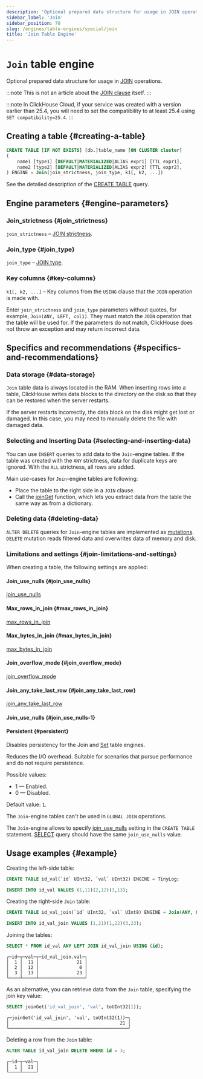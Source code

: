 ```yaml
---
description: 'Optional prepared data structure for usage in JOIN operations.'
sidebar_label: 'Join'
sidebar_position: 70
slug: /engines/table-engines/special/join
title: 'Join Table Engine'
---
```


# `Join` table engine

Optional prepared data structure for usage in [JOIN](/sql-reference/statements/select/join) operations.

:::note
This is not an article about the [JOIN clause](/sql-reference/statements/select/join) itself.
:::

:::note
In ClickHouse Cloud, if your service was created with a version earlier than 25.4, you will need to set the compatibility to at least 25.4 using  `SET compatibility=25.4`.
:::

## Creating a table {#creating-a-table}

```sql
CREATE TABLE [IF NOT EXISTS] [db.]table_name [ON CLUSTER cluster]
(
    name1 [type1] [DEFAULT|MATERIALIZED|ALIAS expr1] [TTL expr1],
    name2 [type2] [DEFAULT|MATERIALIZED|ALIAS expr2] [TTL expr2],
) ENGINE = Join(join_strictness, join_type, k1[, k2, ...])
```

See the detailed description of the [CREATE TABLE](/sql-reference/statements/create/table) query.

## Engine parameters {#engine-parameters}

### Join_strictness {#join_strictness}

`join_strictness` – [JOIN strictness](/sql-reference/statements/select/join#supported-types-of-join).

### Join_type {#join_type}

`join_type` – [JOIN type](/sql-reference/statements/select/join#supported-types-of-join).

### Key columns {#key-columns}

`k1[, k2, ...]` – Key columns from the `USING` clause that the `JOIN` operation is made with.

Enter `join_strictness` and `join_type` parameters without quotes, for example, `Join(ANY, LEFT, col1)`. They must match the `JOIN` operation that the table will be used for. If the parameters do not match, ClickHouse does not throw an exception and may return incorrect data.

## Specifics and recommendations {#specifics-and-recommendations}

### Data storage {#data-storage}

`Join` table data is always located in the RAM. When inserting rows into a table, ClickHouse writes data blocks to the directory on the disk so that they can be restored when the server restarts.

If the server restarts incorrectly, the data block on the disk might get lost or damaged. In this case, you may need to manually delete the file with damaged data.

### Selecting and Inserting Data {#selecting-and-inserting-data}

You can use `INSERT` queries to add data to the `Join`-engine tables. If the table was created with the `ANY` strictness, data for duplicate keys are ignored. With the `ALL` strictness, all rows are added.

Main use-cases for `Join`-engine tables are following:

- Place the table to the right side in a `JOIN` clause.
- Call the [joinGet](/sql-reference/functions/other-functions.md/#joinget) function, which lets you extract data from the table the same way as from a dictionary.

### Deleting data {#deleting-data}

`ALTER DELETE` queries for `Join`-engine tables are implemented as [mutations](/sql-reference/statements/alter/index.md#mutations). `DELETE` mutation reads filtered data and overwrites data of memory and disk.

### Limitations and settings {#join-limitations-and-settings}

When creating a table, the following settings are applied:

#### Join_use_nulls {#join_use_nulls}

[join_use_nulls](/operations/settings/settings.md/#join_use_nulls)

#### Max_rows_in_join {#max_rows_in_join}

[max_rows_in_join](/operations/settings/settings#max_rows_in_join)

#### Max_bytes_in_join {#max_bytes_in_join}

[max_bytes_in_join](/operations/settings/settings#max_bytes_in_join)

#### Join_overflow_mode {#join_overflow_mode}

[join_overflow_mode](/operations/settings/settings#join_overflow_mode)

#### Join_any_take_last_row {#join_any_take_last_row}

[join_any_take_last_row](/operations/settings/settings.md/#join_any_take_last_row)
#### Join_use_nulls {#join_use_nulls-1}

#### Persistent {#persistent}

Disables persistency for the Join and [Set](/engines/table-engines/special/set.md) table engines.

Reduces the I/O overhead. Suitable for scenarios that pursue performance and do not require persistence.

Possible values:

- 1 — Enabled.
- 0 — Disabled.

Default value: `1`.

The `Join`-engine tables can't be used in `GLOBAL JOIN` operations.

The `Join`-engine allows to specify [join_use_nulls](/operations/settings/settings.md/#join_use_nulls) setting in the `CREATE TABLE` statement. [SELECT](/sql-reference/statements/select/index.md) query should have the same `join_use_nulls` value.

## Usage examples {#example}

Creating the left-side table:

```sql
CREATE TABLE id_val(`id` UInt32, `val` UInt32) ENGINE = TinyLog;
```

```sql
INSERT INTO id_val VALUES (1,11)(2,12)(3,13);
```

Creating the right-side `Join` table:

```sql
CREATE TABLE id_val_join(`id` UInt32, `val` UInt8) ENGINE = Join(ANY, LEFT, id);
```

```sql
INSERT INTO id_val_join VALUES (1,21)(1,22)(3,23);
```

Joining the tables:

```sql
SELECT * FROM id_val ANY LEFT JOIN id_val_join USING (id);
```

```text
┌─id─┬─val─┬─id_val_join.val─┐
│  1 │  11 │              21 │
│  2 │  12 │               0 │
│  3 │  13 │              23 │
└────┴─────┴─────────────────┘
```

As an alternative, you can retrieve data from the `Join` table, specifying the join key value:

```sql
SELECT joinGet('id_val_join', 'val', toUInt32(1));
```

```text
┌─joinGet('id_val_join', 'val', toUInt32(1))─┐
│                                         21 │
└────────────────────────────────────────────┘
```

Deleting a row from the `Join` table:

```sql
ALTER TABLE id_val_join DELETE WHERE id = 3;
```

```text
┌─id─┬─val─┐
│  1 │  21 │
└────┴─────┘
```
